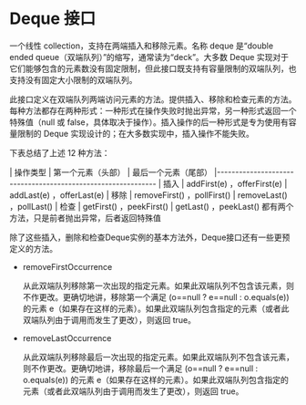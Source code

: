# Deque 接口

一个线性 collection，支持在两端插入和移除元素。名称 deque 是“double ended queue（双端队列）”的缩写，通常读为“deck”。大多数 Deque 实现对于它们能够包含的元素数没有固定限制，但此接口既支持有容量限制的双端队列，也支持没有固定大小限制的双端队列。 

此接口定义在双端队列两端访问元素的方法。提供插入、移除和检查元素的方法。每种方法都存在两种形式：一种形式在操作失败时抛出异常，另一种形式返回一个特殊值（null 或 false，具体取决于操作）。插入操作的后一种形式是专为使用有容量限制的 Deque 实现设计的；在大多数实现中，插入操作不能失败。 

下表总结了上述 12 种方法： 

| 操作类型 | 第一个元素（头部） | 最后一个元素（尾部） 
|-------------------------------------------------------------
| 插入    | addFirst(e) ，offerFirst(e) | addLast(e) ，offerLast(e) 
| 移除    | removeFirst() ，pollFirst() | removeLast() ，pollLast() 
| 检查    | getFirst() ，peekFirst()    | getLast() ，peekLast() 
都有两个方法，只是前者抛出异常，后者返回特殊值


除了这些插入，删除和检查Deque实例的基本方法外，Deque接口还有一些更预定义的方法。
- removeFirstOccurrence

    从此双端队列移除第一次出现的指定元素。如果此双端队列不包含该元素，则不作更改。更确切地讲，移除第一个满足 (o==null ? e==null : o.equals(e)) 的元素 e（如果存在这样的元素）。如果此双端队列包含指定的元素（或者此双端队列由于调用而发生了更改），则返回 true。 
- removeLastOccurrence 
    
    从此双端队列移除最后一次出现的指定元素。如果此双端队列不包含该元素，则不作更改。更确切地讲，移除最后一个满足 (o==null ? e==null : o.equals(e)) 的元素 e（如果存在这样的元素）。如果此双端队列包含指定的元素（或者此双端队列由于调用而发生了更改），则返回 true。 